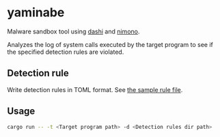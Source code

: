 # yaminabe

Malware sandbox tool using [dashi](../dashi) and [nimono](../nimono).

Analyzes the log of system calls executed by the target program to see if the specified detection rules are violated.

## Detection rule

Write detection rules in TOML format. See [the sample rule file](/detection_rules/sample.toml).

## Usage

```sh
cargo run -- -t <Target program path> -d <Detection rules dir path>
```
